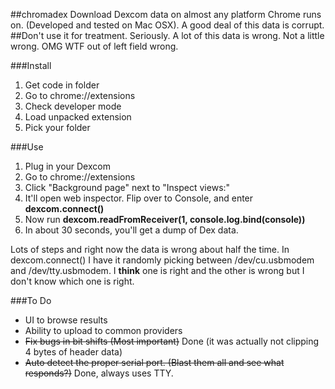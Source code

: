##chromadex
Download Dexcom data on almost any platform Chrome runs on. (Developed and tested on Mac OSX). A good deal of this data is corrupt. 
##Don't use it for treatment. Seriously. A lot of this data is wrong. Not a little wrong. OMG WTF out of left field wrong.

###Install
1. Get code in folder
2. Go to chrome://extensions
3. Check developer mode
4. Load unpacked extension
5. Pick your folder

###Use
1. Plug in your Dexcom
2. Go to chrome://extensions
3. Click "Background page" next to "Inspect views:"
4. It'll open web inspector. Flip over to Console, and enter **dexcom.connect()**
5. Now run **dexcom.readFromReceiver(1, console.log.bind(console))**
6. In about 30 seconds, you'll get a dump of Dex data.

Lots of steps and right now the data is wrong about half the time. In dexcom.connect() I have it randomly picking between /dev/cu.usbmodem and /dev/tty.usbmodem. I **think** one is right and the other is wrong but I don't know which one is right.

###To Do
* UI to browse results
* Ability to upload to common providers
* ~~Fix bugs in bit shifts (Most important)~~ Done (it was actually not clipping 4 bytes of header data)
* ~~Auto detect the proper serial port. (Blast them all and see what responds?)~~ Done, always uses TTY.
